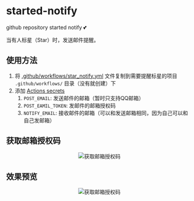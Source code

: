 # started-notify
github repository started notify 💕

当有人标星（Star）时，发送邮件提醒。



## 使用方法

1. 将 [.github/workflows/star_notify.yml](https://github.com/foyoux/started-notify/blob/main/.github/workflows/star_notify.yml) 文件复制到需要提醒标星的项目 `.github/workflows/` 目录（没有就创建）下
2. 添加 [Actions secrets](https://docs.github.com/en/actions/security-guides/encrypted-secrets)
   1. `POST_EMAIL`: 发送邮件的邮箱（暂时只支持QQ邮箱）
   2. `POST_EAMIL_TOKEN`: 发邮件的邮箱授权码
   3. `NOTIFY_EMAIL`: 接收邮件的邮箱（可以和发送邮箱相同，因为自己可以和自己发邮箱）



## 获取邮箱授权码

<p align="center">
  <img src="http://110.42.175.98:5512/down/LKPvT9xK2lFx?fname=/started-notify/image-20211122222358612.png" alt="获取邮箱授权码"/>
</p>



## 效果预览

<p align="center">
  <img src="http://110.42.175.98:5512/down/LKPvT9xK2lFx?fname=/started-notify/started-notify-preview.png" alt="获取邮箱授权码"/>
</p>
